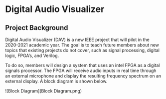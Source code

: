 # Digital Audio Visualizer
## Project Background
Digital Audio Visualizer (DAV) is a new IEEE project that will pilot in the 2020-2021 academic year. The goal is to teach future members about new topics that existing projects do not cover, such as signal processing, digital logic, FPGA’s, and Verilog. 

To do so, members will design a system that uses an intel FPGA as a digital signals processor. The FPGA will receive audio inputs in real time through an external microphone and display the resulting frequency spectrum on an external display. A block diagram is shown below.

![Block Diagram](Block Diagram.png)


